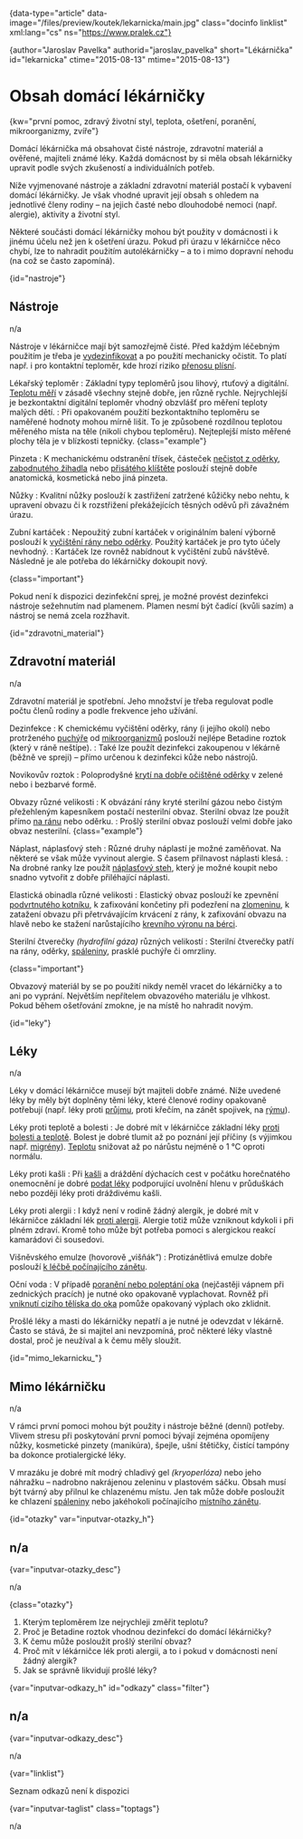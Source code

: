 
{data-type="article" data-image="/files/preview/koutek/lekarnicka/main.jpg" class="docinfo linklist" xml:lang="cs" ns="https://www.pralek.cz"}

{author="Jaroslav Pavelka" authorid="jaroslav_pavelka" short="Lékárnička" id="lekarnicka" ctime="2015-08-13" mtime="2015-08-13"}

# Obsah domácí lékárničky

<!-- generated attribute kw by user_udpatekw.sh on 2019-01-10, do not edit -->

{kw="první pomoc, zdravý životní styl, teplota, ošetření, poranění, mikroorganizmy, zvíře"}

Domácí lékárnička má obsahovat čisté nástroje, zdravotní materiál a ověřené, majiteli známé léky. Každá domácnost by si měla obsah lékárničky upravit podle svých zkušeností a individuálních potřeb.

Níže vyjmenované nástroje a základní zdravotní materiál postačí k vybavení domácí lékárničky. Je však vhodné upravit její obsah s ohledem na jednotlivé členy rodiny – na jejich časté nebo dlouhodobé nemoci (např. alergie), aktivity a životní styl.

Některé součásti domácí lékárničky mohou být použity v domácnosti i k jinému účelu než jen k ošetření úrazu. Pokud při úrazu v lékárničce něco chybí, lze to nahradit použitím autolékárničky – a to i mimo dopravní nehodu (na což se často zapomíná).

{id="nastroje"}

## Nástroje

n/a

Nástroje v lékárničce mají být samozřejmě čisté. Před každým léčebným použitím je třeba je [vydezinfikovat][1] a po použití mechanicky očistit. To platí např. i pro kontaktní teploměr, kde hrozí riziko [přenosu plísní][2].

Lékařský teploměr
:   Základní typy teploměrů jsou lihový, rtuťový a digitální. [Teplotu měří][3] v zásadě všechny stejně dobře, jen různě rychle. Nejrychlejší je bezkontaktní digitální teploměr vhodný obzvlášť pro měření teploty malých dětí.
:   Při opakovaném použití bezkontaktního teploměru se naměřené hodnoty mohou mírně lišit. To je způsobené rozdílnou teplotou měřeného místa na těle (nikoli chybou teploměru). Nejteplejší místo měřené plochy těla je v blízkosti tepničky. {class="example"}

Pinzeta
:   K mechanickému odstranění třísek, částeček [nečistot z oděrky][4], [zabodnutého žihadla][5] nebo [přisátého klíštěte][6] poslouží stejně dobře anatomická, kosmetická nebo jiná pinzeta.

Nůžky
:   Kvalitní nůžky poslouží k zastřižení zatržené kůžičky nebo nehtu, k upravení obvazu či k rozstřižení překážejících těsných oděvů při závažném úrazu.

Zubní kartáček
:   Nepoužitý zubní kartáček v originálním balení výborně poslouží k [vyčištění rány nebo oděrky][4]. Použitý kartáček je pro tyto účely nevhodný.
:   Kartáček lze rovněž nabídnout k vyčištění zubů návštěvě. Následně je ale potřeba do lékárničky dokoupit nový.

{class="important"}

Pokud není k dispozici dezinfekční sprej, je možné provést dezinfekci nástroje sežehnutím nad plamenem. Plamen nesmí být čadící (kvůli sazím) a nástroj se nemá zcela rozžhavit.

{id="zdravotni_material"}

## Zdravotní materiál

n/a

Zdravotní materiál je spotřební. Jeho množství je třeba regulovat podle počtu členů rodiny a podle frekvence jeho užívání.

Dezinfekce
:   K chemickému vyčištění oděrky, rány (i jejího okolí) nebo protrženého [puchýře][7] od [mikroorganizmů][1] poslouží nejlépe Betadine roztok (který v ráně neštípe).
:   Také lze použít dezinfekci zakoupenou v lékárně (běžně ve spreji) – přímo určenou k dezinfekci kůže nebo nástrojů.

Novikovův roztok
:   Poloprodyšné [krytí na dobře očištěné oděrky][4] v zelené nebo i bezbarvé formě.

Obvazy různé velikosti
:   K obvázání rány kryté sterilní gázou nebo čistým přežehleným kapesníkem postačí nesterilní obvaz. Sterilní obvaz lze použít přímo [na ránu][8] nebo oděrku.
:   Prošlý sterilní obvaz poslouží velmi dobře jako obvaz nesterilní. {class="example"}

Náplast, náplasťový steh
:   Různé druhy náplastí je možné zaměňovat. Na některé se však může vyvinout alergie. S časem přilnavost náplasti klesá.
:   Na drobné ranky lze použít [náplasťový steh][9], který je možné koupit nebo snadno vytvořit z dobře přiléhající náplasti.

Elastická obinadla různé velikosti
:   Elastický obvaz poslouží ke zpevnění [podvrtnutého kotníku][10], k zafixování končetiny při podezření na [zlomeninu][11], k zatažení obvazu při přetrvávajícím krvácení z rány, k zafixování obvazu na hlavě nebo ke stažení narůstajícího [krevního výronu na bérci][12].

Sterilní čtverečky _(hydrofilní gáza)_ různých velikostí
:   Sterilní čtverečky patří na rány, oděrky, [spáleniny][13], prasklé puchýře či omrzliny.

{class="important"}

Obvazový materiál by se po použití nikdy neměl vracet do lékárničky a to ani po vyprání. Největším nepřítelem obvazového materiálu je vlhkost. Pokud během ošetřování zmokne, je na místě ho nahradit novým.

{id="leky"}

## Léky

n/a

Léky v domácí lékárničce musejí být majiteli dobře známé. Níže uvedené léky by měly být doplněny těmi léky, které členové rodiny opakovaně potřebují (např. léky proti [průjmu][14], proti křečím, na zánět spojivek, na [rýmu][15]).

Léky proti teplotě a bolesti
:   Je dobré mít v lékárničce základní léky [proti bolesti a teplotě][16]. Bolest je dobré tlumit až po poznání její příčiny (s výjimkou např. [migrény][17]). [Teplotu][3] snižovat až po nárůstu nejméně o 1 °C oproti normálu.

Léky proti kašli
:   Při [kašli][18] a dráždění dýchacích cest v počátku horečnatého onemocnění je dobré [podat léky][19] podporující uvolnění hlenu v průduškách nebo později léky proti dráždivému kašli.

Léky proti alergii
:   I když není v rodině žádný alergik, je dobré mít v lékárničce základní lék [proti alergii][20]. Alergie totiž může vzniknout kdykoli i při plném zdraví. Kromě toho může být potřeba pomoci s alergickou reakcí kamarádovi či sousedovi.

Višněvského emulze (hovorově „višňák“)
:   Protizánětlivá emulze dobře poslouží [k léčbě počínajícího zánětu][21].

Oční voda
:   V případě [poranění nebo poleptání oka][22] (nejčastěji vápnem při zednických pracích) je nutné oko opakovaně vyplachovat. Rovněž při [vniknutí cizího tělíska do oka][23] pomůže opakovaný výplach oko zklidnit.

Prošlé léky a masti do lékárničky nepatří a je nutné je odevzdat v lékárně. Často se stává, že si majitel ani nevzpomíná, proč některé léky vlastně dostal, proč je neužíval a k čemu měly sloužit.

{id="mimo\_lekarnicku\_"}

## Mimo lékárničku 

n/a

V rámci první pomoci mohou být použity i nástroje běžné (denní) potřeby. Vlivem stresu při poskytování první pomoci bývají zejména opomíjeny nůžky, kosmetické pinzety (manikúra), špejle, ušní štětičky, čistící tampóny ba dokonce protialergické léky.

V mrazáku je dobré mít modrý chladivý gel _(kryoperlóza)_ nebo jeho náhražku – nadrobno nakrájenou zeleninu v plastovém sáčku. Obsah musí být tvárný aby přilnul ke chlazenému místu. Jen tak může dobře posloužit ke chlazení [spáleniny][13] nebo jakéhokoli počínajícího [místního zánětu][21]. 

{id="otazky" var="inputvar-otazky_h"}

## n/a

{var="inputvar-otazky_desc"}

n/a

{class="otazky"}

  1. Kterým teploměrem lze nejrychleji změřit teplotu?
  2. Proč je Betadine roztok vhodnou dezinfekcí do domácí lékárničky?
  3. K čemu může posloužit prošlý sterilní obvaz?
  4. Proč mít v lékárničce lék proti alergii, a to i pokud v domácnosti není žádný alergik?
  5. Jak se správně likvidují prošlé léky?

{var="inputvar-odkazy_h" id="odkazy" class="filter"}

## n/a

{var="inputvar-odkazy_desc"}

n/a

{var="linklist"}

Seznam odkazů není k dispozici

{var="inputvar-taglist" class="toptags"}

n/a

 [1]: mikroorganizmy
 [2]: plisne_kuze
 [3]: teplota
 [4]: odreniny_neboli_oderky
 [5]: poraneni_jedovatym_zviretem
 [6]: prisate_kliste
 [7]: puchyr_mozol_kuri_oko
 [8]: bodne_a_strelne_poraneni
 [9]: naplastovy_steh
 [10]: podvrtnuti_kotniku
 [11]: zlomeniny_kosti
 [12]: boule_nasledkem_urazu
 [13]: ochlazeni_spaleniny
 [14]: funkcni_poruchy_traveni
 [15]: ryma_a_smrkani
 [16]: leky_proti_bolesti
 [17]: bolest_hlavy_migrena
 [18]: kasel_a_typy_kasle
 [19]: lekove_formy
 [20]: imunita
 [21]: lecba_zanetu
 [22]: nalehavost_lekarskeho_vysetreni
 [23]: telisko_v_oku

